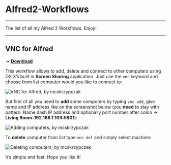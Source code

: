 # Alfred2-Workflows

***

The list of all my Alfred 2 Workflows. Enjoy!

***

## VNC for Alfred

→ [**Download**](https://github.com/mcskrzypczak/Alfred2-Workflows/raw/master/workflows/VNC-by-mcskrzypczak.alfredworkflow)

This workflow allows to add, delete and connect to other computers using OS X’s built in **Screen Sharing** application. Just use the `vnc` keyword and choose from list computer would you like to connect to:

![VNC for Alfred; by mcskrzypczak](https://raw.github.com/mcskrzypczak/Alfred2-Workflows/master/images/mcskrzypczak-vnc-01.png)

But first of all you need to **add** some computers by typing `vnc add`, give name and IP address like on the screenshot below (you **need** to stay with pattern: Name dash IP address and optionally port number after colon → **Living Room-192.168.1.103:5901**):

![Adding computers; by mcskrzypczak](https://raw.github.com/mcskrzypczak/Alfred2-Workflows/master/images/mcskrzypczak-vnc-02.png)

To **delete** computer from list type `vnc del` and simply select machine:

![Deleting computers; by mcskrzypczak](https://raw.github.com/mcskrzypczak/Alfred2-Workflows/master/images/mcskrzypczak-vnc-03.png)

It’s simple and fast. Hope you like it!